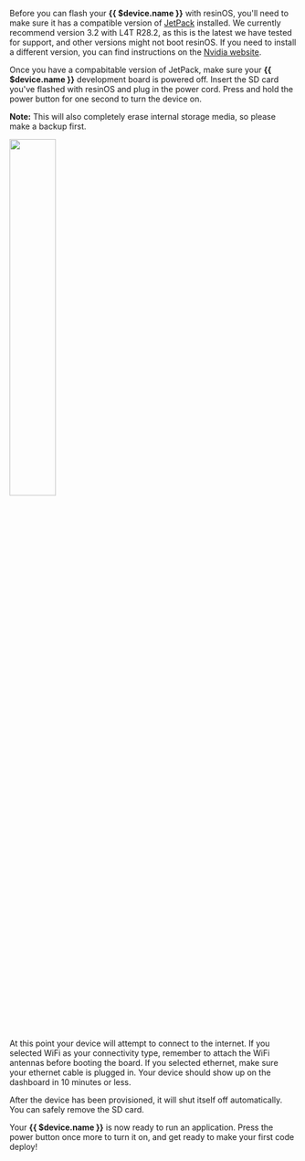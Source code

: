 Before you can flash your **{{ $device.name }}** with resinOS, you'll need to make sure it has a compatible version of [JetPack](https://developer.nvidia.com/embedded/jetpack) installed. We currently recommend version 3.2 with L4T R28.2, as this is the latest we have tested for support, and other versions might not boot resinOS. If you need to install a different version, you can find instructions  on the [Nvidia website](http://docs.nvidia.com/jetpack-l4t/#developertools/mobile/jetpack/l4t/3.2/install.htm).

Once you have a compabitable version of JetPack, make sure your **{{ $device.name }}** development board is powered off. Insert the SD card you've flashed with resinOS and plug in the power cord. Press and hold the power button for one second to turn the device on. 

__Note:__ This will also completely erase internal storage media, so please make a backup first.

<img src="/img/jetson-tx2/tx2devboard.png" width="40%">

At this point your device will attempt to connect to the internet. If you selected WiFi as your connectivity type, remember to attach the WiFi antennas before booting the board. If you selected ethernet, make sure your ethernet cable is plugged in. Your device should show up on the dashboard in 10 minutes or less.

After the device has been provisioned, it will shut itself off automatically. You can safely remove the SD card. 

Your **{{ $device.name }}** is now ready to run an application. Press the power button once more to turn it on, and get ready to make your first code deploy!